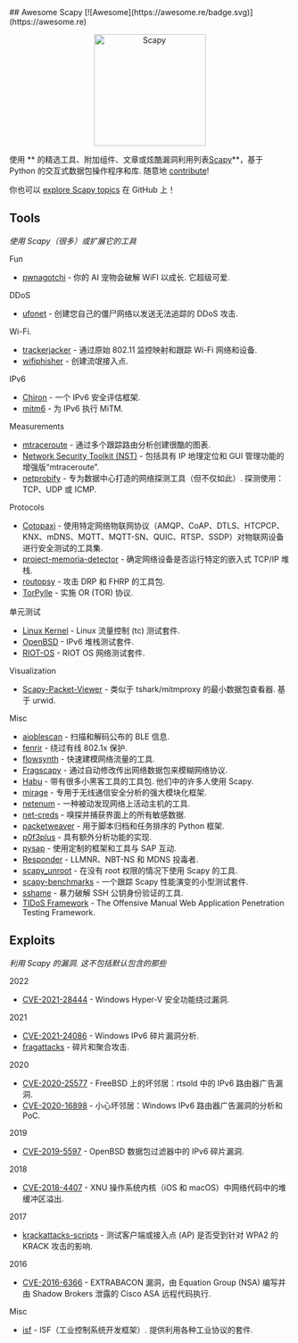 <div class="github-widget" data-repo="secdev/awesome-scapy"></div>
<script async src="https://pagead2.googlesyndication.com/pagead/js/adsbygoogle.js"></script><ins class="adsbygoogle" style="display:block" data-ad-client="ca-pub-6890694312814945" data-ad-slot="5473692530" data-ad-format="auto"  data-full-width-responsive="true"></ins><script>(adsbygoogle = window.adsbygoogle || []).push({});</script>
## Awesome Scapy [![Awesome](https://awesome.re/badge.svg)](https://awesome.re)
<p align="center">
  <a href="https://scapy.net/"><img src="https://raw.githubusercontent.com/secdev/scapy/master/doc/scapy_logo.png" width="200" alt="Scapy" /></a>
</p>

使用 ** 的精选工具、附加组件、文章或炫酷漏洞利用列表[Scapy](https://scapy.net)**，基于 Python 的交互式数据包操作程序和库. 
随意地 [contribute](https://github.com/login?return_to=https%3A%2F%2Fgithub.com%2Fsecdev%2Fawesome-scapy%2Fedit%2Fmain%2FREADME.md)!

你也可以 [explore Scapy topics](https://github.com/topics/scapy) 在 GitHub 上！



## Tools

*使用 Scapy（很多）或扩展它的工具*

Fun
- [pwnagotchi](https://github.com/evilsocket/pwnagotchi)  - 你的 AI 宠物会破解 WiFI 以成长. 它超级可爱.

DDoS
- [ufonet](https://github.com/epsylon/ufonet) - 创建您自己的僵尸网络以发送无法追踪的 DDoS 攻击.

Wi-Fi.
- [trackerjacker](https://github.com/calebmadrigal/trackerjacker) - 通过原始 802.11 监控映射和跟踪 Wi-Fi 网络和设备.
- [wifiphisher](https://github.com/wifiphisher/wifiphisher) - 创建流氓接入点.

IPv6
- [Chiron](https://github.com/aatlasis/Chiron) - 一个 IPv6 安全评估框架.
- [mitm6](https://github.com/fox-it/mitm6) - 为 IPv6 执行 MiTM.

Measurements
- [mtraceroute](https://github.com/rwhalb/mtraceroute) - 通过多个跟踪路由分析创建很酷的图表.
- [Network Security Toolkit (NST)](https://wiki.networksecuritytoolkit.org/nstwiki/index.php?title=HowTo_Use_The_Scapy:_Multi-Traceroute_-_MTR) - 包括具有 IP 地理定位和 GUI 管理功能的增强版“mtraceroute”.
- [netprobify](https://github.com/criteo/netprobify)  - 专为数据中心打造的网络探测工具（但不仅如此）. 探测使用：TCP、UDP 或 ICMP.

Protocols
- [Cotopaxi](https://github.com/Samsung/cotopaxi) - 使用特定网络物联网协议（AMQP、CoAP、DTLS、HTCPCP、KNX、mDNS、MQTT、MQTT-SN、QUIC、RTSP、SSDP）对物联网设备进行安全测试的工具集.
- [project-memoria-detector](https://github.com/Forescout/project-memoria-detector) - 确定网络设备是否运行特定的嵌入式 TCP/IP 堆栈.
- [routopsy](https://github.com/sensepost/routopsy) - 攻击 DRP 和 FHRP 的工具包.
- [TorPylle](https://github.com/cea-sec/TorPylle) - 实施 OR (TOR) 协议.

单元测试
- [Linux Kernel](https://github.com/torvalds/linux/blob/master/tools/testing/selftests/tc-testing/plugin-lib/scapyPlugin.py) - Linux 流量控制 (tc) 测试套件.
- [OpenBSD](https://github.com/login?return_to=https%3A%2F%2Fgithub.com%2Fsearch%3Fq%3Dscapy%2Brepo%253Aopenbsd%252Fsrc%2Bpath%253Aregress%252F%26type%3DCode%26ref%3Dadvsearch%26l%3D%26l%3D) - IPv6 堆栈测试套件.
- [RIOT-OS](https://github.com/RIOT-OS/RIOT/search?l=Python&q=scapy&type=Code) - RIOT OS 网络测试套件.

Visualization
- [Scapy-Packet-Viewer](https://pypi.org/project/scapy-packet-viewer/)  - 类似于 tshark/mitmproxy 的最小数据包查看器. 基于 urwid.

Misc
- [aioblescan](https://github.com/frawau/aioblescan) - 扫描和解码公布的 BLE 信息.
- [fenrir](https://github.com/Orange-Cyberdefense/fenrir-ocd) - 绕过有线 802.1x 保护.
- [flowsynth](https://github.com/secureworks/flowsynth) - 快速建模网络流量的工具.
- [Fragscapy](https://github.com/AMOSSYS/Fragscapy) - 通过自动修改传出网络数据包来模糊网络协议.
- [Habu](https://github.com/fportantier/habu)  - 带有很多小黑客工具的工具包. 他们中的许多人使用 Scapy.
- [mirage](https://redmine.laas.fr/projects/mirage) - 专用于无线通信安全分析的强大模块化框架.
- [netenum](https://github.com/redcode-labs/Netenum) - 一种被动发现网络上活动主机的工具.
- [net-creds](https://github.com/DanMcInerney/net-creds) - 嗅探并捕获界面上的所有敏感数据.
- [packetweaver](https://github.com/ANSSI-FR/packetweaver) - 用于脚本归档和任务排序的 Python 框架.
- [p0f3plus](https://github.com/FlUxIuS/p0f3plus) - 具有额外分析功能的实现.
- [pysap](https://github.com/SecureAuthCorp/pysap) - 使用定制的框架和工具与 SAP 互动.
- [Responder](https://github.com/SpiderLabs/Responder) - LLMNR、NBT-NS 和 MDNS 投毒者.
- [scapy\_unroot](https://github.com/scapy-unroot/scapy_unroot) - 在没有 root 权限的情况下使用 Scapy 的工具.
- [scapy-benchmarks](https://github.com/gpotter2/scapy-benchmarks) - 一个跟踪 Scapy 性能演变的小型测试套件.
- [sshame](https://github.com/HynekPetrak/sshame) - 暴力破解 SSH 公钥身份验证的工具.
- [TIDoS Framework](https://github.com/0xInfection/TIDoS-Framework) - The Offensive Manual Web Application Penetration Testing Framework.

## Exploits

 *利用 Scapy 的漏洞. 这不包括默认包含的那些*

2022

- [CVE-2021-28444](http://blog.champtar.fr/VLAN0_LLC_SNAP) - Windows Hyper-V 安全功能绕过漏洞.

2021

- [CVE-2021-24086](https://blog.quarkslab.com/analysis-of-a-windows-ipv6-fragmentation-vulnerability-cve-2021-24086.html) - Windows IPv6 碎片漏洞分析.
- [fragattacks](https://github.com/vanhoefm/fragattacks) - 碎片和聚合攻击.

2020

- [CVE-2020-25577](https://blog.quarkslab.com/bad-neighbor-on-freebsd-ipv6-router-advertisement-vulnerabilities-in-rtsold-cve-2020-25577.html) - FreeBSD 上的坏邻居：rtsold 中的 IPv6 路由器广告漏洞.
- [CVE-2020-16898](https://blog.quarkslab.com/beware-the-bad-neighbor-analysis-and-poc-of-the-windows-ipv6-router-advertisement-vulnerability-cve-2020-16898.html) - 小心坏邻居：Windows IPv6 路由器广告漏洞的分析和 PoC.

2019
- [CVE-2019-5597](https://www.synacktiv.com/ressources/Synacktiv_OpenBSD_PacketFilter_CVE-2019-5597_ipv6_frag.pdf) - OpenBSD 数据包过滤器中的 IPv6 碎片漏洞.

2018

- [CVE-2018-4407](https://github.com/r3dxpl0it/CVE-2018-4407) - XNU 操作系统内核（iOS 和 macOS）中网络代码中的堆缓冲区溢出.

2017
- [krackattacks-scripts](https://github.com/vanhoefm/krackattacks-scripts) - 测试客户端或接入点 (AP) 是否受到针对 WPA2 的 KRACK 攻击的影响.

2016
- [CVE-2016-6366](https://github.com/RiskSense-Ops/CVE-2016-6366) - EXTRABACON 漏洞，由 Equation Group (NSA) 编写并由 Shadow Brokers 泄露的 Cisco ASA 远程代码执行.

Misc
- [isf](https://github.com/dark-lbp/isf)  - ISF（工业控制系统开发框架）. 提供利用各种工业协议的套件.
